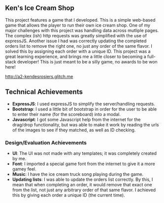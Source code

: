 ## Ken's Ice Cream Shop
This project features a game that I developed. This is a simple web-based game that allows the player to run their own ice cream shop. One of my major challenges with this project was handling data across mutliple pages. The complex (ish) http requests was greatly simplified with the use of expressJS. Another issue I had was correctly updating the completed orders list to remove the right one, no just any order of the same flavor. I solved this by assigning each order with a unique ID. This project was a great learning experience, and brings me a little closer to becoming a full-stack developer! This is just meant to be a silly game, no awards to be won here!

http://a2-kendesrosiers.glitch.me

## Technical Achievements
- **ExpressJS**: I used expressJS to simplify the server/handling requests.
- **Bootstrap**: I used a little bit of bootstrap in order for the user to be able to enter their name (for the scoreboard) into a modal.
- **Javascript**: I got some Javascript help from the internet for the drag/drop functionality, but was able to make it work by reading the urls of the images to see if they matched, as well as ID checking.
### Design/Evaluation Achievements
- **UI**: The UI was not made with any templates; it was completely created by me.
- **Font**: I imported a special game font from the internet to give it a more gamey feel.
- **Music**: I have the ice cream truck song playing during the game.
- **Updating lists**: I was able to update the orders list correctly. By this, I mean that when completing an order, it would remove that exact one from the list, not just any arbitrary order of that same flavor. I achieved this by giving each order a unique ID (the current time).
